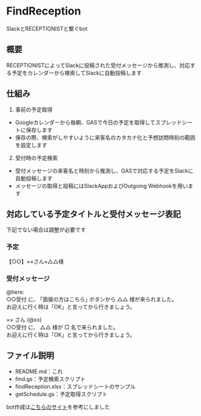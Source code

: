 # FindReception
SlackとRECEPTIONISTと繋ぐbot

## 概要
RECEPTIONISTによってSlackに投稿された受付メッセージから推測し、対応する予定をカレンダーから検索してSlackに自動投稿します

## 仕組み
1. 事前の予定取得
- Googleカレンダーから毎朝、GASで今日の予定を取得してスプレッドシートに保存します
- 保存の際、検索がしやすいように来客名のカタカナ化と予想訪問時刻の範囲を設定します
2. 受付時の予定検索
- 受付メッセージの来客名と時刻から推測し、GASで対応する予定をSlackに自動投稿します
- メッセージの取得と投稿にはSlackAppおよびOutgoing Webhookを用います

## 対応している予定タイトルと受付メッセージ表記
下記でない場合は調整が必要です
### 予定
【○○】××さん×△△様

### 受付メッセージ
@here:  
○○受付 に、 ｢面接の方はこちら｣ ボタンから △△ 様が来られました。  
お迎えに行く時は「OK」と言ってから行きましょう。

×× さん (@xx)  
○○受付 に、 △△ 様が □ 名で来られました。  
お迎えに行く時は「OK」と言ってから行きましょう。

## ファイル説明
- README.md：これ
- find.gs：予定検索スクリプト
- findReception.xlsx：スプレッドシートのサンプル
- getSchedule.gs：予定取得スクリプト

bot作成は[こちらのサイト](https://www.yururito.net/entry/slack-gas-simple-reply)を参考にしました

